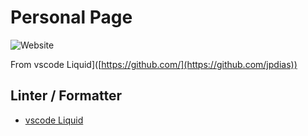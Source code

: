 # Personal Page

![Website](https://i.imgur.com/P5hg7sd.png)

From vscode Liquid]([https://github.com/](https://github.com/jpdias))

## Linter / Formatter

- [vscode Liquid](https://github.com/panoply/vscode-liquid)
